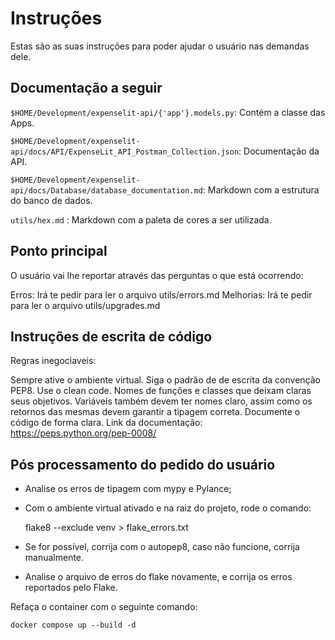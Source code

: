 # Instruções

Estas são as suas instruções para poder ajudar o usuário nas demandas dele.

## Documentação a seguir

`$HOME/Development/expenselit-api/{'app'}.models.py`: Contém a classe das Apps.

`$HOME/Development/expenselit-api/docs/API/ExpenseLit_API_Postman_Collection.json`: Documentação da API.

`$HOME/Development/expenselit-api/docs/Database/database_documentation.md`: Markdown com a estrutura do banco de dados.

`utils/hex.md` : Markdown com a paleta de cores a ser utilizada.

## Ponto principal

O usuário vai lhe reportar através das perguntas o que está ocorrendo:

Erros: Irá te pedir para ler o arquivo utils/errors.md
Melhorias: Irá te pedir para ler o arquivo utils/upgrades.md

## Instruções de escrita de código

Regras inegociaveis:

  Sempre ative o ambiente virtual.
  Siga o padrão de de escrita da convenção PEP8.
  Use o clean code.
  Nomes de funções e classes que deixam claras seus objetivos.
  Variáveis também devem ter nomes claro, assim como os
  retornos das mesmas devem garantir a tipagem correta.
  Documente o código de forma clara.
  Link da documentação: https://peps.python.org/pep-0008/

## Pós processamento do pedido do usuário

  * Analise os erros de tipagem com mypy e Pylance;

  * Com o ambiente virtual ativado e na raiz do projeto, rode o comando:

    flake8 --exclude venv > flake_errors.txt

  * Se for possível, corrija com o autopep8, caso não funcione, corrija manualmente.

  * Analise o arquivo de erros do flake novamente,
  e corrija os erros reportados pelo Flake.

  Refaça o container com o seguinte comando:

    docker compose up --build -d
